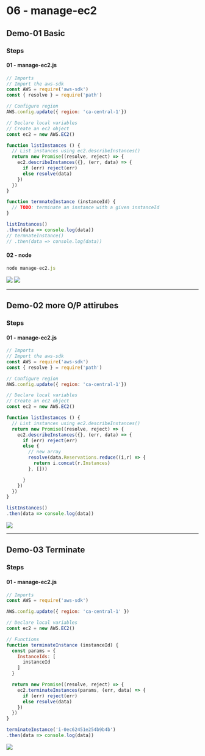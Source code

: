 # 06 - manage-ec2

## Demo-01 Basic
### Steps
#### 01 - manage-ec2.js
````js
// Imports
// Import the aws-sdk
const AWS = require('aws-sdk')
const { resolve } = require('path')

// Configure region
AWS.config.update({ region: 'ca-central-1'})

// Declare local variables
// Create an ec2 object
const ec2 = new AWS.EC2()

function listInstances () {
  // List instances using ec2.describeInstances()
  return new Promise((resolve, reject) => {
    ec2.describeInstances({}, (err, data) => {
      if (err) reject(err)
      else resolve(data)
    })
  })
}

function termnateInstance (instanceId) {
  // TODO: terminate an instance with a given instanceId
}

listInstances()
.then(data => console.log(data))
// termnateInstance()
// .then(data => console.log(data))
````

#### 02 - node
````js
node manage-ec2.js
````
[<img src="https://i.imgur.com/JOl5rmI.png">](https://i.imgur.com/JOl5rmI.png)
[<img src="https://i.imgur.com/hHEyPhr.png">](https://i.imgur.com/hHEyPhr.png)

---

## Demo-02 more O/P attirubes
### Steps
#### 01 - manage-ec2.js
````js
// Imports
// Import the aws-sdk
const AWS = require('aws-sdk')
const { resolve } = require('path')

// Configure region
AWS.config.update({ region: 'ca-central-1'})

// Declare local variables
// Create an ec2 object
const ec2 = new AWS.EC2()

function listInstances () {
  // List instances using ec2.describeInstances()
  return new Promise((resolve, reject) => {
    ec2.describeInstances({}, (err, data) => {
      if (err) reject(err)
      else {
        // new array
        resolve(data.Reservations.reduce((i,r) => {
          return i.concat(r.Instances)
        }, []))

      } 
    })
  })
}

listInstances()
.then(data => console.log(data))
````
[<img src="https://i.imgur.com/PNBDQpF.png">](https://i.imgur.com/PNBDQpF.png)

---

## Demo-03 Terminate
### Steps
#### 01 - manage-ec2.js
````js
// Imports
const AWS = require('aws-sdk')

AWS.config.update({ region: 'ca-central-1' })

// Declare local variables
const ec2 = new AWS.EC2()

// Functions
function terminateInstance (instanceId) {
  const params = {
    InstanceIds: [
      instanceId
    ]
  }

  return new Promise((resolve, reject) => {
    ec2.terminateInstances(params, (err, data) => {
      if (err) reject(err)
      else resolve(data)
    })
  })
}

terminateInstance('i-0ec62451e254b9b4b')
.then(data => console.log(data))
````
[<img src="https://i.imgur.com/gGaW7xb.png">](https://i.imgur.com/gGaW7xb.png)
